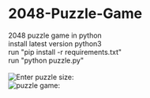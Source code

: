 # 2048-Puzzle-Game
 2048 puzzle game in python <br>
 install latest version python3 <br>
 run "pip install -r requirements.txt" <br>
 run "python puzzle.py" <br><br>
![Enter puzzle size:](../media/images/1.png?raw=true) <br>
![puzzle game:](../media/images/2.png?raw=true)<br>
